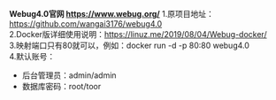 **Webug4.0官网 https://www.webug.org/**
1.原项目地址：https://github.com/wangai3176/webug4.0  
2.Docker版详细使用说明：https://linuz.me/2019/08/04/Webug-docker/  
3.映射端口只有80就可以，例如：docker run -d -p 80:80 webug4.0  
4.默认账号：  
  - 后台管理员：admin/admin
  - 数据库密码：root/toor
